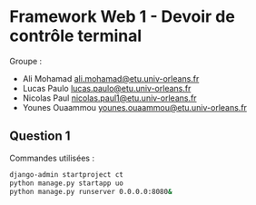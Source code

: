 # Framework Web 1 - Devoir de contrôle terminal

Groupe :

* Ali Mohamad <ali.mohamad@etu.univ-orleans.fr>
* Lucas Paulo <lucas.paulo@etu.univ-orleans.fr>
* Nicolas Paul <nicolas.paul1@etu.univ-orleans.fr>
* Younes Ouaammou <younes.ouaammou@etu.univ-orleans.fr>

## Question 1

Commandes utilisées :

```bash
django-admin startproject ct
python manage.py startapp uo
python manage.py runserver 0.0.0.0:8080&
```
